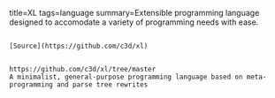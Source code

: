 title=XL
tags=language
summary=Extensible programming language designed to accomodate a variety of programming needs with ease.
~~~~~~

[Source](https://github.com/c3d/xl)


https://github.com/c3d/xl/tree/master
A minimalist, general-purpose programming language based on meta-programming and parse tree rewrites

